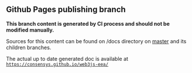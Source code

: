 ## Github Pages publishing branch

**This branch content is generated by CI process and should not be modified manually.**

Sources for this content can be found on /docs directory on
[master](https://github.com/ConsenSysQuorum/web3js-quorum/tree/master) and its children branches.

The actual up to date generated doc is available at [`https://consensys.github.io/web3js-eea/`](https://consensys.github.io/web3js-eea/)
